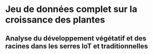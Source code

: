 # Jeu de données complet sur la croissance des plantes
## Analyse du développement végétatif et des racines dans les serres IoT et traditionnelles
